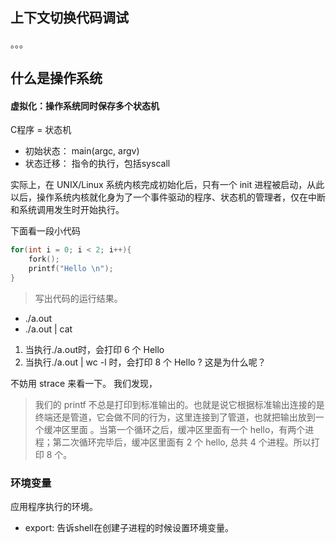 ## 上下文切换代码调试

。。。


##  什么是操作系统
#### 虚拟化：操作系统同时保存多个状态机
C程序 = 状态机
* 初始状态： main(argc, argv)
* 状态迁移： 指令的执行，包括syscall

实际上，在 UNIX/Linux 系统内核完成初始化后，只有一个 init 进程被启动，从此以后，操作系统内核就化身为了一个事件驱动的程序、状态机的管理者，仅在中断和系统调用发生时开始执行。

下面看一段小代码
```c
for(int i = 0; i < 2; i++){
	fork();
	printf("Hello \n");
}
```
> 写出代码的运行结果。
*  ./a.out
*  ./a.out | cat

1. 当执行./a.out时，会打印 6 个 Hello
2. 当执行./a.out | wc -l 时，会打印 8 个 Hello ? 这是为什么呢？

不妨用 strace 来看一下。
我们发现，

> 我们的 printf 不总是打印到标准输出的。也就是说它根据标准输出连接的是终端还是管道，它会做不同的行为，这里连接到了管道，也就把输出放到一个缓冲区里面 。当第一个循环之后，缓冲区里面有一个 hello，有两个进程；第二次循环完毕后，缓冲区里面有 2 个 hello, 总共 4 个进程。所以打印 8 个。 



### 环境变量
应用程序执行的环境。

* export: 告诉shell在创建子进程的时候设置环境变量。












